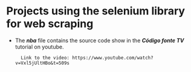 # Projects using the selenium library for web scraping 

* The ***nba*** file contains the source code show in the ***Código fonte TV*** tutorial on youtube. 
        
        Link to the video: https://www.youtube.com/watch?v=Vxl5jUltHBo&t=509s